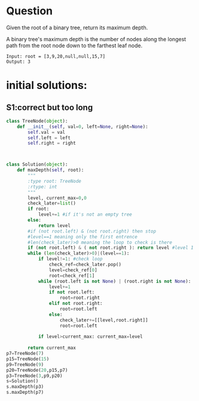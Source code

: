 # Question
Given the root of a binary tree, return its maximum depth.

A binary tree's maximum depth is the number of nodes along the longest path from the root node down to the farthest leaf node.
```
Input: root = [3,9,20,null,null,15,7]
Output: 3
```

# initial solutions:

## S1:correct but too long
```python
class TreeNode(object):
    def __init__(self, val=0, left=None, right=None):
        self.val = val
        self.left = left
        self.right = right



class Solution(object):
    def maxDepth(self, root):
        """
        :type root: TreeNode
        :rtype: int
        """
        level, current_max=0,0
        check_later=list()
        if root: 
            level+=1 #if it's not an empty tree
        else:
            return level
        #if (not root.left) & (not root.right) then stop
        #level==1 meaning only the first entrence
        #len(check_later)>0 meaning the loop to check is there
        if (not root.left) & ( not root.right ): return level #level 1
        while (len(check_later)>0)|(level==1): 
            if level!=1: #check loop
                check_ref=check_later.pop()
                level=check_ref[0]
                root=check_ref[1]
            while (root.left is not None) | (root.right is not None):
                level+=1
                if not root.left:
                    root=root.right
                elif not root.right:
                    root=root.left
                else:
                    check_later+=[[level,root.right]]
                    root=root.left
                    
            if level>current_max: current_max=level
        
        return current_max
p7=TreeNode(7)
p15=TreeNode(15)
p9=TreeNode(9)
p20=TreeNode(20,p15,p7)
p3=TreeNode(3,p9,p20)
s=Solution()
s.maxDepth(p3)
s.maxDepth(p7)     
```

